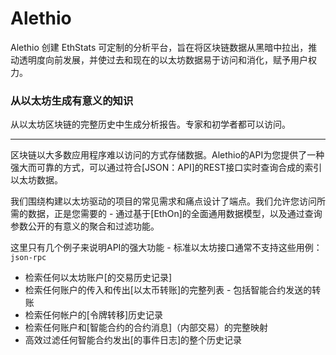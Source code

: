 # 

# Alethio

Alethio 创建 EthStats 可定制的分析平台，旨在将区块链数据从黑暗中拉出，推动透明度向前发展，并使过去和现在的以太坊数据易于访问和消化，赋予用户权力。

### ‎从以太坊生成有意义的知识‎

‎从以太坊区块链的完整历史中生成分析报告。专家和初学者都可以访问。‎

---

区块链以大多数应用程序难以访问的方式存储数据。Alethio的API为您提供了一种强大而可靠的方式，可以通过符合[JSON：API]的REST接口实时查询合成的索引以太坊数据。

我们围绕构建以太坊驱动的项目的常见需求和痛点设计了端点。我们允许您访问所需的数据，正是您需要的 - 通过基于[EthOn]的全面通用数据模型，以及通过查询参数公开的有意义的聚合和过滤功能。

这里只有几个例子来说明API的强大功能 - 标准以太坊接口通常不支持这些用例：`json-rpc`

- 检索任何以太坊账户[的交易历史记录]
- 检索任何账户的传入和传出[以太币转账]的完整列表 - 包括智能合约发送的转账
- 检索任何帐户的[令牌转移]历史记录
- 检索任何账户和[智能合约的合约消息]（内部交易）的完整映射
- 高效过滤任何智能合约发出[的事件日志]的整个历史记录



